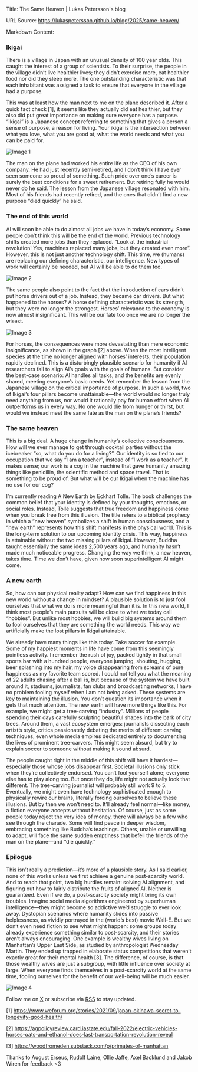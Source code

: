 Title: The Same Heaven | Lukas Petersson's blog

URL Source: https://lukaspetersson.github.io/blog/2025/same-heaven/

Markdown Content:
### Ikigai

There is a village in Japan with an unusual density of 100 year olds. This caught the interest of a group of scientists. To their surprise, the people in the village didn’t live healthier lives; they didn’t exercise more, eat healthier food nor did they sleep more. The one outstanding characteristic was that each inhabitant was assigned a task to ensure that everyone in the village had a purpose.

This was at least how the man next to me on the plane described it. After a quick fact check \[1\], it seems like they actually did eat healthier, but they also did put great importance on making sure everyone has a purpose. “Ikigai” is a Japanese concept referring to something that gives a person a sense of purpose, a reason for living. Your ikigai is the intersection between what you love, what you are good at, what the world needs and what you can be paid for.

 ![Image 1](https://lukaspetersson.com/assets/img/ikigai.png)

The man on the plane had worked his entire life as the CEO of his own company. He had just recently semi-retired, and I don’t think I have ever seen someone so proud of something. Such pride over one’s career is surely the best conditions for a sweet retirement. But retiring fully he would never do he said. The lesson from the Japanese village resonated with him. Most of his friends had recently retired, and the ones that didn’t find a new purpose “died quickly” he said.

### The end of this world

AI will soon be able to do almost all jobs we have in today’s economy. Some people don’t think this will be the end of the world. Previous technology shifts created more jobs than they replaced. “Look at the industrial revolution! Yes, machines replaced many jobs, but they created even more”. However, this is not just another technology shift. This time, we (humans) are replacing our defining characteristic, our intelligence. New types of work will certainly be needed, but AI will be able to do them too.

 ![Image 2](https://lukaspetersson.com/assets/img/homo_sapien.png)

The same people also point to the fact that the introduction of cars didn’t put horse drivers out of a job. Instead, they became car drivers. But what happened to the horses? A horse defining characteristic was its strength, but they were no longer the strongest. Horses’ relevance to the economy is now almost insignificant. This will be our fate too once we are no longer the wisest.

 ![Image 3](https://lukaspetersson.com/assets/img/horse_graph.png)

For horses, the consequences were more devastating than mere economic insignificance, as shown in the graph \[2\] above. When the most intelligent species at the time no longer aligned with horses’ interests, their population rapidly declined. This is a disturbingly plausible scenario for humanity if AI researchers fail to align AI’s goals with the goals of humans. But consider the best-case scenario: AI handles all tasks, and the benefits are evenly shared, meeting everyone’s basic needs. Yet remember the lesson from the Japanese village on the critical importance of purpose. In such a world, two of Ikigai’s four pillars become unattainable—the world would no longer truly need anything from us, nor would it rationally pay for human effort when AI outperforms us in every way. No one would die from hunger or thirst, but would we instead meet the same fate as the man on the plane’s friends?

### The same heaven

This is a big deal. A huge change in humanity’s collective consciousness. How will we ever manage to get through cocktail parties without the icebreaker “so, what do you do for a living?”. Our identity is so tied to our occupation that we say “I am a teacher”, instead of “I work as a teacher”. It makes sense; our work is a cog in the machine that gave humanity amazing things like penicillin, the scientific method and space travel. That is something to be proud of. But what will be our Ikigai when the machine has no use for our cog?

I’m currently reading A New Earth by Eckhart Tolle. The book challenges the common belief that your identity is defined by your thoughts, emotions, or social roles. Instead, Tolle suggests that true freedom and happiness come when you break free from this illusion. The title refers to a biblical prophecy in which a “new heaven” symbolizes a shift in human consciousness, and a “new earth” represents how this shift manifests in the physical world. This is the long-term solution to our upcoming identity crisis. This way, happiness is attainable without the two missing pillars of Ikigai. However, Buddha taught essentially the same ideas 2,500 years ago, and humanity hasn’t made much noticeable progress. Changing the way we think, a new heaven, takes time. Time we don’t have, given how soon superintelligent AI might come.

### A new earth

So, how can our physical reality adapt? How can we find happiness in this new world without a change in mindset? A plausible solution is to just fool ourselves that what we do is more meaningful than it is. In this new world, I think most people’s main pursuits will be close to what we today call “hobbies”. But unlike most hobbies, we will build big systems around them to fool ourselves that they are something the world needs. This way we artificially make the lost pillars in Ikigai attainable.

We already have many things like this today. Take soccer for example. Some of my happiest moments in life have come from this seemingly pointless activity. I remember the rush of joy, packed tightly in that small sports bar with a hundred people, everyone jumping, shouting, hugging, beer splashing into my hair, my voice disappearing from screams of pure happiness as my favorite team scored. I could not tell you what the meaning of 22 adults chasing after a ball is, but because of the system we have built around it, stadiums, journalists, fan clubs and broadcasting networks, I have no problem fooling myself when I am not being asked. These systems are key to maintaining the illusion. You don’t question its importance when it gets that much attention. The new earth will have more things like this. For example, we might get a tree-carving “industry”. Millions of people spending their days carefully sculpting beautiful shapes into the bark of city trees. Around them, a vast ecosystem emerges: journalists dissecting each artist’s style, critics passionately debating the merits of different carving techniques, even whole media empires dedicated entirely to documenting the lives of prominent tree-carvers. This might seem absurd, but try to explain soccer to someone without making it sound absurd.

The people caught right in the middle of this shift will have it hardest—especially those whose jobs disappear first. Societal illusions only stick when they’re collectively endorsed. You can’t fool yourself alone; everyone else has to play along too. But once they do, life might not actually look that different. The tree-carving journalist will probably still work 9 to 5. Eventually, we might even have technology sophisticated enough to physically rewire our brains, literally forcing ourselves to believe these illusions. But by then we won’t need to. It’ll already feel normal—like money, a fiction everyone accepts without hesitation. Of course, just as some people today reject the very idea of money, there will always be a few who see through the charade. Some will find peace in deeper wisdom, embracing something like Buddha’s teachings. Others, unable or unwilling to adapt, will face the same sudden emptiness that befell the friends of the man on the plane—and “die quickly.”

### Epilogue

This isn’t really a prediction—it’s more of a plausible story. As I said earlier, none of this works unless we first achieve a genuine post-scarcity world. And to reach that point, two big hurdles remain: solving AI alignment, and figuring out how to fairly distribute the fruits of aligned AI. Neither is guaranteed. Even if we do, a post-scarcity society might bring its own troubles. Imagine social media algorithms engineered by superhuman intelligence—they might become so addictive we’d struggle to ever look away. Dystopian scenarios where humanity slides into passive helplessness, as vividly portrayed in the (world’s best) movie Wall-E. But we don’t even need fiction to see what might happen: some groups today already experience something similar to post-scarcity, and their stories aren’t always encouraging. One example is wealthy wives living on Manhattan’s Upper East Side, as studied by anthropologist Wednesday Martin. They ended up trapped in elaborate status competitions that weren’t exactly great for their mental health \[3\]. The difference, of course, is that those wealthy wives are just a subgroup, with little influence over society at large. When everyone finds themselves in a post-scarcity world at the same time, fooling ourselves for the benefit of our well-being will be much easier.

 ![Image 4](https://lukaspetersson.com/assets/img/walle.png)

Follow me on [X](https://x.com/lukaspet) or subscribe via [RSS](https://lukaspetersson.com/feed.xml) to stay updated.

\[1\] https://www.weforum.org/stories/2021/09/japan-okinawa-secret-to-longevity-good-health/

\[2\] https://agpolicyreview.card.iastate.edu/fall-2022/electric-vehicles-horses-oats-and-ethanol-does-last-transportation-revolution-reveal

\[3\] https://woodfromeden.substack.com/p/primates-of-manhattan

Thanks to August Erseus, Rudolf Laine, Ollie Jaffe, Axel Backlund and Jakob Wiren for feedback <3
